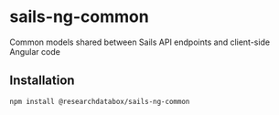 # sails-ng-common
Common models shared between Sails API endpoints and client-side Angular code

## Installation
`npm install @researchdatabox/sails-ng-common`
